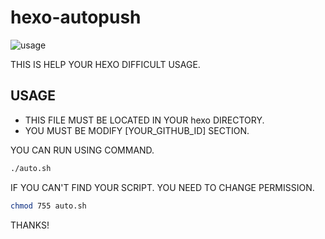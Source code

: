 # hexo-autopush

![usage](https://i.ibb.co/6s9BHsK/2019-03-20-2-55-11.png)

THIS IS HELP YOUR HEXO DIFFICULT USAGE.

## USAGE
- THIS FILE MUST BE LOCATED IN YOUR hexo DIRECTORY.
- YOU MUST BE MODIFY [YOUR_GITHUB_ID] SECTION.


YOU CAN RUN USING COMMAND.

``` bash
./auto.sh
```

IF YOU CAN'T FIND YOUR SCRIPT. YOU NEED TO CHANGE PERMISSION.

``` bash
chmod 755 auto.sh
```

THANKS!
